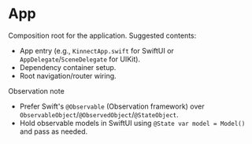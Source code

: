 # App

Composition root for the application. Suggested contents:
- App entry (e.g., `KinnectApp.swift` for SwiftUI or `AppDelegate`/`SceneDelegate` for UIKit).
- Dependency container setup.
- Root navigation/router wiring.

Observation note
- Prefer Swift's `@Observable` (Observation framework) over `ObservableObject`/`@ObservedObject`/`@StateObject`.
- Hold observable models in SwiftUI using `@State var model = Model()` and pass as needed.
